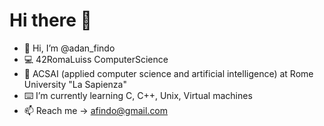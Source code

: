 # Hi there 👋

- 👋 Hi, I’m @adan_findo 
- 💻 42RomaLuiss ComputerScience
- 📜 ACSAI (applied computer science and artificial intelligence) at Rome University "La Sapienza"
- ⌨️ I’m currently learning C, C++, Unix, Virtual machines
- 📫 Reach me -> afindo@gmail.com
